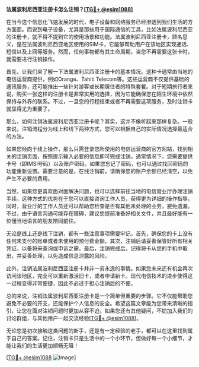**法属波利尼西亚注册卡怎么注销？[[TG💪+ @esim1088](https://t.me/s/esim1088)]**

在当今这个信息化飞速发展的时代，电子设备和网络服务已经渗透到我们生活的方方面面。而说到电子设备，尤其是那些用于国际通信的工具，比如法属波利尼西亚的注册卡，就不得不提到它的使用场景和功能。法属波利尼西亚注册卡，顾名思义，是在法属波利尼西亚地区使用的SIM卡，它能够帮助用户在该地区实现通话、短信以及上网等服务。然而，任何事物都有其生命周期，当您不再需要这张卡时，就需要进行注销操作。

首先，让我们来了解一下法属波利尼西亚注册卡的基本情况。这种卡通常由当地的电信运营商提供，例如Orange、Tahiti Telecom等。这些运营商不仅提供基础的通讯服务，还可能推出一些针对游客或长期居住者的特殊套餐。对于短期旅行者来说，购买一张这样的注册卡是非常实用的选择，因为它能确保您在陌生环境中依然保持与外界的联系。不过，一旦您的行程结束或者不再需要这项服务，及时注销卡就显得尤为重要了。

那么，如何注销法属波利尼西亚注册卡呢？其实，这并不像听起来那样复杂。一般来说，注销流程分为线上和线下两种方式，您可以根据自己的实际情况选择最适合的方法。

如果您倾向于线上操作，那么只需登录您所使用的电信运营商的官方网站，找到相关的注销页面，按照提示输入必要的信息即可完成注销。通常情况下，您需要提供卡号（即IMSI号码）以及账户密码。如果您忘记了密码，也可以通过找回密码的功能重新设置。需要注意的是，在线注销前，请确保您的账户余额已经清空，以免产生不必要的费用。

当然，如果您更喜欢面对面解决问题，也可以选择前往当地的电信营业厅办理注销手续。这种方式的优势在于您可以直接咨询工作人员，获得更为详细的操作指导。同时，营业厅的工作人员还可以帮助您检查是否有其他未处理的业务，避免遗漏。不过，由于语言沟通可能存在障碍，建议您提前准备好相关文件，并且最好能有一位懂当地语言的朋友陪同前往。

无论是线上还是线下注销，都有一些注意事项需要牢记。首先，确保您的卡上没有任何未支付的账单或者未使用的预付费金额。其次，注销后请妥善保管好所有相关凭证，以备将来查询或申诉之需。最后，注销完成后，记得将卡从您的手机中取出，并妥善处理，以免造成信息泄露的风险。

此外，注销法属波利尼西亚注册卡并非一劳永逸的事情。如果您未来还有机会再次访问该地区，完全可以重新激活旧卡，或者申请新卡。现代电信技术的进步使得这一过程变得非常便捷，因此不必过于担心注销后的不便。

总的来说，注销法属波利尼西亚注册卡是一个简单但重要的步骤。它不仅能帮助您避免不必要的开支，还能保护个人信息的安全。希望这篇文章能为您带来清晰的指引，让您在面对注销问题时更加从容不迫。如果您还有其他疑问，不妨加入我们的讨论群组，与其他用户一起交流经验[[TG💪+ @esim1088](https://t.me/s/esim1088)]。

无论您是初次接触这类问题的新手，还是有一定经验的老手，都可以在这里找到属于自己的答案。记住，注销卡只是生活中的一个小环节，但做好每一个小细节，才能让我们的生活更加顺畅无阻！

[[TG💪+ @esim1088](https://t.me/s/esim1088) ![Image](https://i.postimg.cc/4NQfJmqS/Snipaste-2025-05-13-00-14-12.png)]